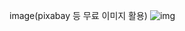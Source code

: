 image(pixabay 등 무료 이미지 활용)
![img](https://cdn.pixabay.com/photo/2021/12/25/19/28/pre-owned-vehicles-6893760_960_720.jpg)
